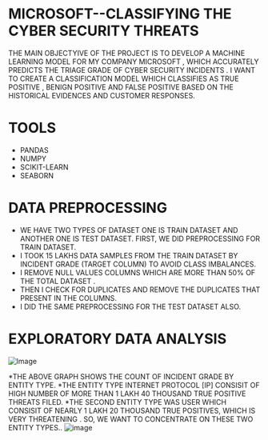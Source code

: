 # MICROSOFT--CLASSIFYING THE CYBER SECURITY THREATS
THE MAIN OBJECTYIVE OF THE PROJECT IS  TO DEVELOP A MACHINE LEARNING MODEL FOR MY COMPANY MICROSOFT , WHICH ACCURATELY PREDICTS THE TRIAGE GRADE OF CYBER SECURITY INCIDENTS .  I WANT TO CREATE A CLASSIFICATION  MODEL  WHICH CLASSIFIES AS TRUE POSITIVE , BENIGN POSITIVE AND FALSE POSITIVE BASED ON THE HISTORICAL EVIDENCES AND CUSTOMER RESPONSES.

# TOOLS
* PANDAS
* NUMPY
* SCIKIT-LEARN
* SEABORN

# DATA PREPROCESSING
* WE HAVE TWO TYPES OF DATASET ONE IS TRAIN DATASET AND ANOTHER ONE IS TEST DATASET. FIRST, WE DID PREPROCESSING FOR TRAIN DATASET.
* I TOOK 15 LAKHS DATA SAMPLES FROM THE TRAIN DATASET BY INCIDENT GRADE (TARGET COLUMN) TO AVOID CLASS IMBALANCES.
* I REMOVE NULL VALUES COLUMNS WHICH ARE MORE THAN 50% OF THE TOTAL DATASET . 
* THEN I CHECK FOR DUPLICATES AND REMOVE THE DUPLICATES THAT PRESENT IN THE COLUMNS.
* I DID THE SAME PREPROCESSING FOR THE TEST DATASET ALSO.

# EXPLORATORY DATA ANALYSIS
![Image](https://github.com/user-attachments/assets/4cb94274-9212-4991-8d12-bb3e24d4b7bf)

*THE ABOVE GRAPH SHOWS THE COUNT OF INCIDENT GRADE BY ENTITY TYPE.
*THE ENTITY TYPE  INTERNET PROTOCOL [IP] CONSISIT OF HIGH NUMBER OF MORE THAN 1 LAKH 40 THOUSAND TRUE POSITIVE THREATS FILED. 
*THE SECOND ENTITY TYPE WAS USER WHICH CONSISIT OF NEARLY 1 LAKH 20 THOUSAND TRUE POSITIVES, WHICH IS VERY THREATENING .  SO,  WE WANT TO CONCENTRATE ON THESE TWO ENTITY TYPES..
![image](https://github.com/user-attachments/assets/62a3c34d-1bca-4f28-9385-d1f64da1ff86)


